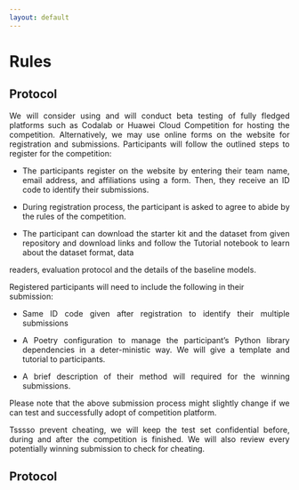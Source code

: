 ```yaml
---
layout: default
---
```


# Rules

## Protocol

<p style='text-align: justify;'>
We will consider using and will conduct beta testing of fully fledged platforms such as Codalab or Huawei Cloud Competition for hosting the competition. Alternatively, we may use online forms on the website for registration and submissions. Participants will follow the outlined steps to register for the competition:

* <p style='text-align: justify;'>The participants register on the website by entering their team name, email address, and affiliations using a form. Then, they receive an ID code to identify their submissions. 
* <p style='text-align: justify;'>During registration process, the participant is asked to agree to abide by the rules of the competition.
* <p style='text-align: justify;'>The participant can download the starter kit and the dataset from given repository and download links and follow the Tutorial notebook to learn about the dataset format, data
readers, evaluation protocol and the details of the baseline models.
<p style='text-align: justify;'>
  
Registered participants will need to include the following in their submission:
  
* <p style='text-align: justify;'>Same ID code given after registration to identify their multiple submissions
* <p style='text-align: justify;'>A Poetry configuration to manage the participant’s Python library dependencies in a deter-ministic way. We will give a template and tutorial to participants.
* <p style='text-align: justify;'>A brief description of their method will required for the winning submissions.
<p style='text-align: justify;'>
Please note that the above submission process might slightly change if we can test and successfully adopt of competition platform.
<p style='text-align: justify;'>
Tsssso prevent cheating, we will keep the test set confidential before, during and after the competition is finished. We will also review every potentially winning submission to check for cheating.

## Protocol
